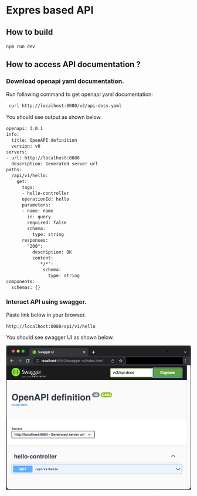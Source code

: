 # Expres based API

## How to build

`npm run dev`

## How to access API documentation ?

### Download openapi yaml documentation.

Run following command to get openapi yaml documentation:

```sh
 curl http://localhost:8080/v3/api-docs.yaml
```

You should see output as shown below.

```
openapi: 3.0.1
info:
  title: OpenAPI definition
  version: v0
servers:
- url: http://localhost:8080
  description: Generated server url
paths:
  /api/v1/hello:
    get:
      tags:
      - hello-controller
      operationId: hello
      parameters:
      - name: name
        in: query
        required: false
        schema:
          type: string
      responses:
        "200":
          description: OK
          content:
            '*/*':
              schema:
                type: string
components:
  schemas: {}
```

### Interact API using swagger.

Paste link below in your browser.

```
http://localhost:8080/api/v1/hello
```

You should see swagger UI as shown below.

![Swagger UI](images/swagger-ui.png)
